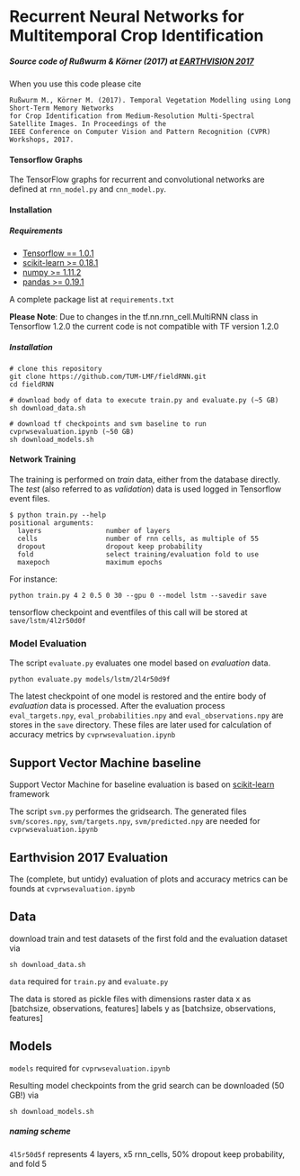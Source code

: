# Recurrent Neural Networks for Multitemporal Crop Identification

##### Source code of Rußwurm & Körner (2017) at [EARTHVISION 2017](https://www.grss-ieee.org/earthvision2017/)

When you use this code please cite
```
Rußwurm M., Körner M. (2017). Temporal Vegetation Modelling using Long Short-Term Memory Networks
for Crop Identification from Medium-Resolution Multi-Spectral Satellite Images. In Proceedings of the
IEEE Conference on Computer Vision and Pattern Recognition (CVPR) Workshops, 2017.
```

#### Tensorflow Graphs
The TensorFlow graphs for recurrent and convolutional networks are defined at ```rnn_model.py``` and ```cnn_model.py```.

#### Installation

##### Requirements

* [Tensorflow == 1.0.1](https://www.tensorflow.org/)
* [scikit-learn >= 0.18.1](http://scikit-learn.org/stable/)
* [numpy >= 1.11.2](http://www.numpy.org/)
* [pandas >= 0.19.1](http://pandas.pydata.org/)

A complete package list at ```requirements.txt```

**Please Note**: Due to changes in the tf.nn.rnn_cell.MultiRNN class in Tensorflow 1.2.0 the current code is not compatible with TF version 1.2.0

##### Installation
```
# clone this repository
git clone https://github.com/TUM-LMF/fieldRNN.git
cd fieldRNN

# download body of data to execute train.py and evaluate.py (~5 GB)
sh download_data.sh

# download tf checkpoints and svm baseline to run cvprwsevaluation.ipynb (~50 GB)
sh download_models.sh
```

#### Network Training
The training is performed on *train* data, either from the database directly. The *test* (also referred to as *validation*) data is used logged in Tensorflow event files.

```
$ python train.py --help
positional arguments:
  layers                number of layers
  cells                 number of rnn cells, as multiple of 55
  dropout               dropout keep probability
  fold                  select training/evaluation fold to use
  maxepoch              maximum epochs

```

For instance:
```
python train.py 4 2 0.5 0 30 --gpu 0 --model lstm --savedir save
```
tensorflow checkpoint and eventfiles of this call will be stored at ```save/lstm/4l2r50d0f```

### Model Evaluation
The script ```evaluate.py``` evaluates one model based on *evaluation* data.

```
python evaluate.py models/lstm/2l4r50d9f
```
The latest checkpoint of one model is restored and the entire body of *evaluation* data is processed.
After the evaluation process ```eval_targets.npy```, ```eval_probabilities.npy``` and ```eval_observations.npy``` are stores in the ```save``` directory.
These files are later used for calculation of accuracy metrics by ```cvprwsevaluation.ipynb```

## Support Vector Machine baseline
Support Vector Machine for baseline evaluation is based on [scikit-learn](http://scikit-learn.org/stable/) framework

The script ```svm.py``` performes the gridsearch.
The generated files ```svm/scores.npy```, ```svm/targets.npy```,  ```svm/predicted.npy``` are needed for ```cvprwsevaluation.ipynb```

## Earthvision 2017 Evaluation

The (complete, but untidy) evaluation of plots and accuracy metrics can be founds at ```cvprwsevaluation.ipynb```

## Data

download train and test datasets of the first fold and the evaluation dataset via
```
sh download_data.sh
```
```data``` required for ```train.py``` and ```evaluate.py```

The data is stored as pickle files with dimensions 
raster data x as [batchsize, observations, features]
labels y as [batchsize, observations, features]

## Models
```models``` required for ```cvprwsevaluation.ipynb```

Resulting model checkpoints from the grid search can be downloaded (50 GB!) via 
```
sh download_models.sh
```

##### naming scheme
```4l5r50d5f``` represents 4 layers, x5 rnn_cells, 50% dropout keep probability, and fold 5

